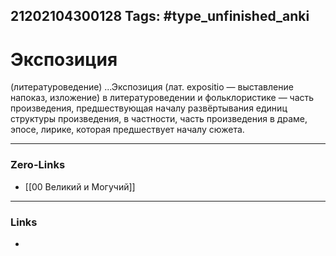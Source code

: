 21202104300128
Tags: #type_unfinished_anki 
---
# Экспозиция

(литературоведение) ...Экспозиция (лат. expositio — выставление напоказ, изложение) в литературоведении и фольклористике — часть произведения, предшествующая началу развёртывания единиц структуры произведения, в частности, часть произведения в драме, эпосе, лирике, которая предшествует началу сюжета.

---
### Zero-Links
- [[00 Великий и Могучий]]
---
### Links
-